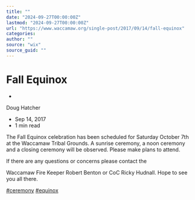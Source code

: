 ```yaml
---
title: ""
date: "2024-09-27T00:00:00Z"
lastmod: "2024-09-27T00:00:00Z"
url: "https://www.waccamaw.org/single-post/2017/09/14/fall-equinox"
categories:
author: ""
source: "wix"
source_guid: ""
---
```


# Fall Equinox

-

Doug Hatcher
- Sep 14, 2017
- 1 min read

The Fall Equinox celebration has been scheduled for Saturday October 7th at the Waccamaw Tribal Grounds. A sunrise ceremony, a noon ceremony and a closing ceremony will be observed. Please make plans to attend.

If there are any questions or concerns please contact the

Waccamaw Fire Keeper Robert Benton or CoC Ricky Hudnall.  Hope to see you all there.

[#ceremony](https://www.waccamaw.org/updates/hashtags/ceremony) [#equinox](https://www.waccamaw.org/updates/hashtags/equinox)

